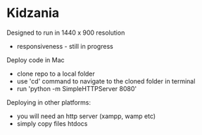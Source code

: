 # Kidzania
Designed to run in 1440 x 900 resolution
- responsiveness - still in progress

Deploy code in Mac
- clone repo to a local folder
- use 'cd' command to navigate to the cloned folder in terminal
- run
'python -m SimpleHTTPServer 8080'

Deploying in other platforms:
- you will need an http server (xampp, wamp etc)
- simply copy files htdocs


